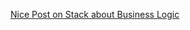 [Nice Post on Stack about Business Logic](https://softwareengineering.stackexchange.com/questions/234251/what-really-is-the-business-logic)
